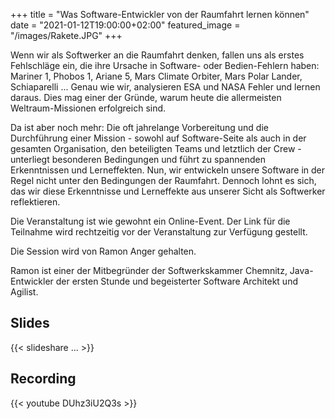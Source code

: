 +++
title = "Was Software-Entwickler von der Raumfahrt lernen können"
date = "2021-01-12T19:00:00+02:00"
featured_image = "/images/Rakete.JPG"
+++

Wenn wir als Softwerker an die Raumfahrt denken, fallen uns als erstes Fehlschläge ein, die ihre Ursache in Software- oder Bedien-Fehlern haben: Mariner 1, Phobos 1, Ariane 5, Mars Climate Orbiter, Mars Polar Lander, Schiaparelli ... Genau wie wir, analysieren ESA und NASA Fehler und lernen daraus. Dies mag einer der Gründe, warum heute die allermeisten Weltraum-Missionen erfolgreich sind.

Da ist aber noch mehr: Die oft jahrelange Vorbereitung und die Durchführung einer Mission - sowohl auf Software-Seite als auch in der gesamten Organisation, den beteiligten Teams und letztlich der Crew - unterliegt besonderen Bedingungen und führt zu spannenden Erkenntnissen und Lerneffekten.
Nun, wir entwickeln unsere Software in der Regel nicht unter den Bedingungen der Raumfahrt. Dennoch lohnt es sich, das wir diese Erkenntnisse und Lerneffekte aus unserer Sicht als Softwerker reflektieren.

Die Veranstaltung ist wie gewohnt ein Online-Event. Der Link für die Teilnahme wird rechtzeitig vor der Veranstaltung zur Verfügung gestellt.

Die Session wird von Ramon Anger gehalten.

Ramon ist einer der Mitbegründer der Softwerkskammer Chemnitz, Java-Entwickler der ersten Stunde und begeisterter Software Architekt und Agilist.

## Slides

{{< slideshare ... >}}

## Recording

{{< youtube DUhz3iU2Q3s >}}
